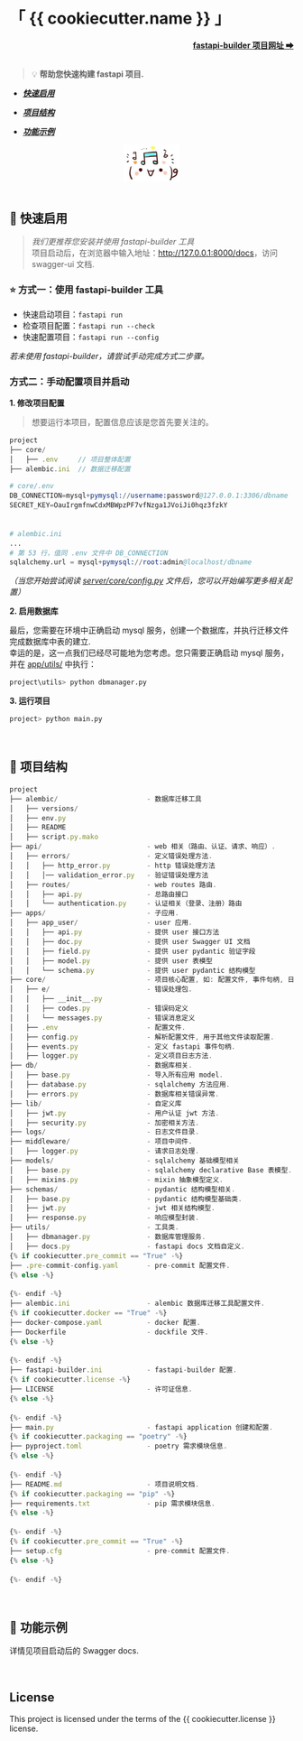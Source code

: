 # 「 {{ cookiecutter.name }} 」

<div align="right">
    <a href="https://github.com/fmw666/fastapi-builder/"><b>fastapi-builder 项目网址 ➡</b></a>
</div>

<br>

> 💡 **帮助您快速构建 fastapi 项目.**

+ ***[快速启用](#-快速启用)***

+ ***[项目结构](#-项目结构)***

+ ***[功能示例](#-功能示例)***

<div align="center">
    <img src="https://github.com/fmw666/my-image-file/blob/master/images/cute/small-cute-8.jpg" width=100>
</div>

<br>

## 🚀 快速启用

> *我们更推荐您安装并使用 fastapi-builder 工具*<br>
> 项目启动后，在浏览器中输入地址：<http://127.0.0.1:8000/docs>，访问 swagger-ui 文档.

### ⭐ 方式一：使用 fastapi-builder 工具


+ 快速启动项目：`fastapi run`
+ 检查项目配置：`fastapi run --check`
+ 快速配置项目：`fastapi run --config`

*若未使用 fastapi-builder，请尝试手动完成方式二步骤。*

### 方式二：手动配置项目并启动

**1. 修改项目配置**

> 想要运行本项目，配置信息应该是您首先要关注的。

```js
project
├── core/
│   ├── .env     // 项目整体配置
├── alembic.ini  // 数据迁移配置
```

```s
# core/.env
DB_CONNECTION=mysql+pymysql://username:password@127.0.0.1:3306/dbname
SECRET_KEY=OauIrgmfnwCdxMBWpzPF7vfNzga1JVoiJi0hqz3fzkY


# alembic.ini
...
# 第 53 行，值同 .env 文件中 DB_CONNECTION
sqlalchemy.url = mysql+pymysql://root:admin@localhost/dbname
```
    
*（当您开始尝试阅读 [server/core/config.py](#no-reply) 文件后，您可以开始编写更多相关配置）*

**2. 启用数据库**

最后，您需要在环境中正确启动 mysql 服务，创建一个数据库，并执行迁移文件完成数据库中表的建立.<br>
幸运的是，这一点我们已经尽可能地为您考虑。您只需要正确启动 mysql 服务，并在 [app/utils/](#no-reply) 中执行：

```sh
project\utils> python dbmanager.py
```

**3. 运行项目**

```sh
project> python main.py
```

<br>

## 📌 项目结构

```js
project
├── alembic/                      - 数据库迁移工具
│   ├── versions/
│   ├── env.py
│   ├── README
│   ├── script.py.mako
├── api/                          - web 相关（路由、认证、请求、响应）.
│   ├── errors/                   - 定义错误处理方法.
│   │   ├── http_error.py         - http 错误处理方法
│   │   │── validation_error.py   - 验证错误处理方法
│   ├── routes/                   - web routes 路由.
│   │   ├── api.py                - 总路由接口
│   │   └── authentication.py     - 认证相关（登录、注册）路由
├── apps/                         - 子应用.
│   ├── app_user/                 - user 应用.
│   │   ├── api.py                - 提供 user 接口方法
│   │   ├── doc.py                - 提供 user Swagger UI 文档
│   │   ├── field.py              - 提供 user pydantic 验证字段
│   │   ├── model.py              - 提供 user 表模型
│   │   └── schema.py             - 提供 user pydantic 结构模型
├── core/                         - 项目核心配置, 如: 配置文件, 事件句柄, 日志.
│   ├── e/                        - 错误处理包.
│   │   ├── __init__.py
│   │   ├── codes.py              - 错误码定义
│   │   └── messages.py           - 错误消息定义
│   ├── .env                      - 配置文件.
│   ├── config.py                 - 解析配置文件, 用于其他文件读取配置.
│   ├── events.py                 - 定义 fastapi 事件句柄.
│   ├── logger.py                 - 定义项目日志方法.
├── db/                           - 数据库相关.
│   ├── base.py                   - 导入所有应用 model.
│   ├── database.py               - sqlalchemy 方法应用.
│   ├── errors.py                 - 数据库相关错误异常.
├── lib/                          - 自定义库
│   ├── jwt.py                    - 用户认证 jwt 方法.
│   ├── security.py               - 加密相关方法.
├── logs/                         - 日志文件目录.
├── middleware/                   - 项目中间件.
│   ├── logger.py                 - 请求日志处理.
├── models/                       - sqlalchemy 基础模型相关
│   ├── base.py                   - sqlalchemy declarative Base 表模型.
│   ├── mixins.py                 - mixin 抽象模型定义.
├── schemas/                      - pydantic 结构模型相关.
│   ├── base.py                   - pydantic 结构模型基础类.
│   ├── jwt.py                    - jwt 相关结构模型.
│   ├── response.py               - 响应模型封装.
├── utils/                        - 工具类.
│   ├── dbmanager.py              - 数据库管理服务.
│   ├── docs.py                   - fastapi docs 文档自定义.
{% if cookiecutter.pre_commit == "True" -%}
├── .pre-commit-config.yaml       - pre-commit 配置文件.
{% else -%}

{%- endif -%}
├── alembic.ini                   - alembic 数据库迁移工具配置文件.
{% if cookiecutter.docker == "True" -%}
├── docker-compose.yaml           - docker 配置.
├── Dockerfile                    - dockfile 文件.
{% else -%}

{%- endif -%}
├── fastapi-builder.ini           - fastapi-builder 配置.
{% if cookiecutter.license -%}
├── LICENSE                       - 许可证信息.
{% else -%}

{%- endif -%}
├── main.py                       - fastapi application 创建和配置.
{% if cookiecutter.packaging == "poetry" -%}
├── pyproject.toml                - poetry 需求模块信息.
{% else -%}

{%- endif -%}
├── README.md                     - 项目说明文档.
{% if cookiecutter.packaging == "pip" -%}
├── requirements.txt              - pip 需求模块信息.
{% else -%}

{%- endif -%}
{% if cookiecutter.pre_commit == "True" -%}
├── setup.cfg                     - pre-commit 配置文件.
{% else -%}

{%- endif -%}
```

<br>

## 💬 功能示例

详情见项目启动后的 Swagger docs.

<br>

## License

This project is licensed under the terms of the {{ cookiecutter.license }} license.
